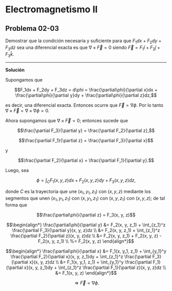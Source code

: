 # Electromagnetismo II
## Problema 02-03

Demostrar que la condición necesaria y suficiente para que
$`F_1dx + F_2dy + F_3dz`$ sea una diferencial exacta es que $`\nabla\times\vec{F} = 0`$
siendo $`\vec{F} = F_1\hat{i} + F_2\hat{j} + F_3\hat{k}`$.

---

**Solución**

Supongamos que 

```math
F_1dx + F_2dy + F_3dz 
= d\phi
= \frac{\partial\phi}{\partial x}dx 
+ \frac{\partial\phi}{\partial y}dy
+ \frac{\partial\phi}{\partial z}dz,
```

es decir, una diferencial exacta. Entonces ocurre que $`\vec{F} = \nabla\phi`$.
Por lo tanto $`\nabla\times\vec{F} = \nabla\times\nabla\phi = 0`$.

Ahora supongamos que $`\nabla\times\vec{F} = 0`$; entonces sucede que

```math
\frac{\partial F_3}{\partial y} = \frac{\partial F_2}{\partial z},
```

```math
\frac{\partial F_1}{\partial z} = \frac{\partial F_3}{\partial x}
```

y

```math
\frac{\partial F_2}{\partial x} = \frac{\partial F_1}{\partial y}.
```

Luego, sea

```math
\phi = \int_C F_1(x, y, z) dx + F_2(x, y, z)dy + F_3(x, y, z) dz,
```

donde $C$ es la trayectoria que une $`(x_1, y_1, z_1)`$ con $`(x,y,z)`$
mediante los segmentos que unen $`(x_1, y_1, z_1)`$ con $`(x,y_1,z_1)`$
con $`(x, y, z_1)`$ con $`(x,y,z)`$; de tal forma que

```math
\frac{\partial\phi}{\partial z} = F_3(x, y, z)
```

```math
\begin{align*}
\frac{\partial\phi}{\partial y}
&= F_2(x, y, z_1) + \int_{z_1}^z \frac{\partial F_3}{\partial y}(x, y, z)dz \\
&= F_2(x, y, z_1) + \int_{z_1}^z \frac{\partial F_2}{\partial z}(x, y, z)dz \\
&= F_2(x, y, z_1) +  F_2(x, y, z) - F_2(x, y, z_1) \\
%= F_2(x, y, z)
\end{align*}
```

```math
\begin{align*}
\frac{\partial\phi}{\partial x}
&= F_1(x, y_1, z_1) + \int_{y_1}^y \frac{\partial F_2}{\partial x}(x, y, z_1)dy
   + \int_{z_1}^z \frac{\partial F_3}{\partial x}(x, y, z)dz \\
&= F_1(x, y_1, z_1) + \int_{y_1}^y \frac{\partial F_1}{\partial x}(x, y, z_1)dy
   + \int_{z_1}^z \frac{\partial F_1}{\partial z}(x, y, z)dz \\
&= F_1(x, y, z)
\end{align*}
```

```math
\Rightarrow \vec{F} = \nabla\phi.
```
